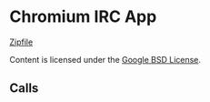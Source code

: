
Chromium IRC App
=======



[Zipfile](http://developer.chrome.com/extensions/examples/extensions/irc/app.zip)

Content is licensed under the [Google BSD License](https://developers.google.com/open-source/licenses/bsd).

Calls
-----

